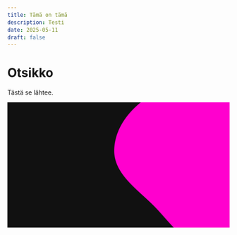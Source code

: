 ```yaml
---
title: Tämä on tämä
description: Testi
date: 2025-05-11
draft: false
---
```

# Otsikko

Tästä se lähtee.

![](/public/img/bg-bl-pink.jpg)